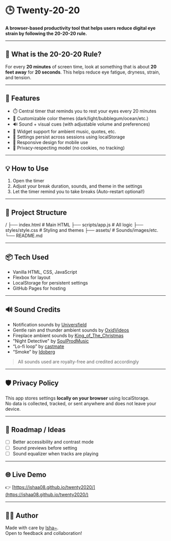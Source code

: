 # 🕒 Twenty-20-20

**A browser-based productivity tool that helps users reduce digital eye strain by following the 20-20-20 rule.**

---

## 📌 What is the 20-20-20 Rule?

For every **20 minutes** of screen time, look at something that is about **20 feet away** for **20 seconds**. This helps reduce eye fatigue, dryness, strain, and tension.

---

## 🔧 Features

- ⏱️ Central timer that reminds you to rest your eyes every 20 minutes
- 🌈 Customizable color themes (dark/light/bubblegum/ocean/etc.)
- 🔊 Sound + visual cues (with adjustable volume and preferences)
- 🧩 Widget support for ambient music, quotes, etc.
- 💾 Settings persist across sessions using localStorage
- 📱 Responsive design for mobile use
- 🔐 Privacy-respecting model (no cookies, no tracking)

---

## 💡 How to Use

1. Open the timer
2. Adjust your break duration, sounds, and theme in the settings
3. Let the timer remind you to take breaks (Auto-restart optional!)

---

## 📂 Project Structure

/
├── index.html # Main HTML
├── scripts/app.js # All logic
├── styles/style.css # Styling and themes
├── assets/ # Sounds/images/etc.
└── README.md


---

## 📦 Tech Used

- Vanilla HTML, CSS, JavaScript
- Flexbox for layout
- LocalStorage for persistent settings
- GitHub Pages for hosting

---

## 🔊 Sound Credits

- Notification sounds by [Universfield](https://pixabay.com/users/universfield-28281460/)
- Gentle rain and thunder ambient sounds by [OxidVideos](https://pixabay.com/users/oxidvideos-37598254/)
- Fireplace ambient sounds by [King_of_The_Christmas](https://pixabay.com/users/king_of_the_christmas-6030238/)
- "Night Detective" by [SoulProdMusic](https://pixabay.com/users/soulprodmusic-30064790/)
- “Lo-fi loop” by [castmate](https://pixabay.com/users/danielwisdompublicdomain-31736081/)
- “Smoke” by [Idoberg](https://pixabay.com/users/idoberg-34953295/)

> All sounds used are royalty-free and credited accordingly

---

## 🛡️ Privacy Policy

This app stores settings **locally on your browser** using localStorage.  
No data is collected, tracked, or sent anywhere and does not leave your device.

---

## 🧪 Roadmap / Ideas

- [ ] Better accessibility and contrast mode
- [ ] Sound previews before setting
- [ ] Sound equalizer when tracks are playing

---

## 🌐 Live Demo

👉 [https://ishaa08.github.io/twenty2020/](https://ishaa08.github.io/twenty2020/)

---

## 🧑‍💻 Author

Made with care by [Isha~](https://github.com/IshaA08).  
Open to feedback and collaboration!
